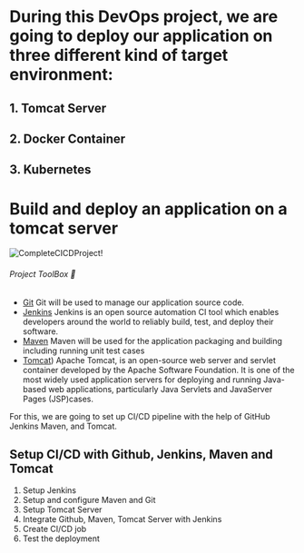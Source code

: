# During this DevOps project, we are going to deploy our application on three different kind of target environment:
## 1. Tomcat Server
## 2. Docker Container
## 3. Kubernetes



# Build and deploy an application on a tomcat server

![CompleteCICDProject!](https://miro.medium.com/v2/resize:fit:1400/format:webp/1*7XSkEENMpQu7UZNBG5lsdQ.jpeg) 

###### Project ToolBox 🧰
- [Git](https://git-scm.com/) Git will be used to manage our application source code.
- [Jenkins](https://www.jenkins.io/) Jenkins is an open source automation CI tool which enables developers around the world to reliably build, test, and deploy their software.
- [Maven](https://maven.apache.org/) Maven will be used for the application packaging and building including running unit test cases
- [Tomcat](https://tomcat.apache.org/tomcat-8.5-doc/introduction.html)) Apache Tomcat, is an open-source web server and servlet container developed by the Apache Software Foundation. It is one of the most widely used application servers for deploying and running Java-based web applications, particularly Java Servlets and JavaServer Pages (JSP)cases.

For this, we are going to set up CI/CD pipeline with the help of GitHub Jenkins Maven, and Tomcat.

## Setup CI/CD with Github, Jenkins, Maven and Tomcat
1) Setup Jenkins
2) Setup and configure Maven and Git
3) Setup Tomcat Server
4) Integrate Github, Maven, Tomcat Server with Jenkins
5) Create CI/CD job
6) Test the deployment
